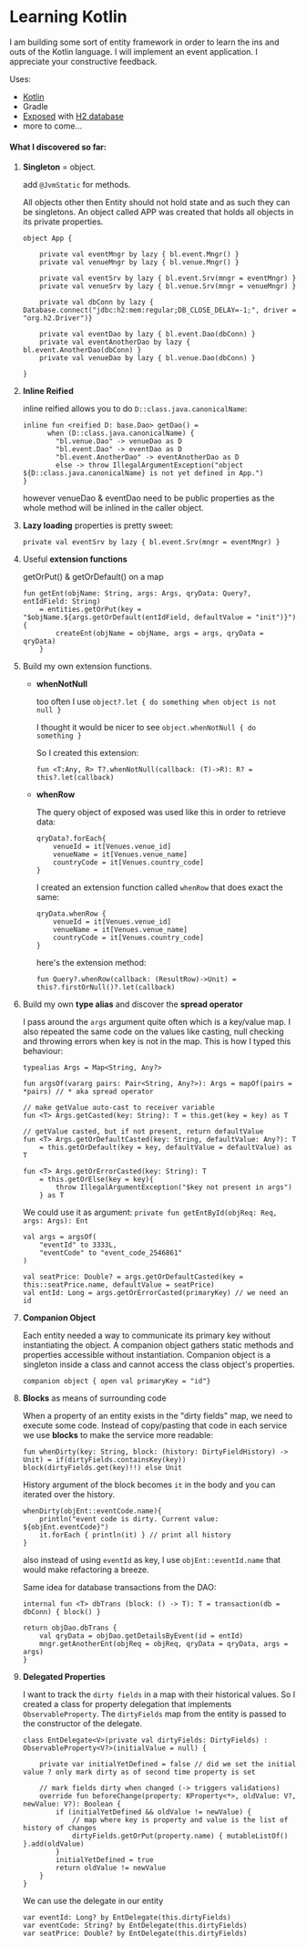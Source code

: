 # Learning Kotlin

I am building some sort of entity framework in order to learn the ins and outs of the Kotlin language.
I will implement an event application. 
I appreciate your constructive feedback.

Uses:
- <a href="https://github.com/JetBrains/kotlin" target="_blank">Kotlin</a>
- Gradle
- <a href="https://github.com/JetBrains/Exposed" target="_blank">Exposed</a> with <a href="https://github.com/h2database/h2database" target="_blank">H2 database</a>
- more to come...

#### What I discovered so far:
1. **Singleton** = object. 
    
    add ```@JvmStatic``` for methods.
    
    All objects other then Entity should not hold state and as such they can be singletons.
    An object called APP was created that holds all objects in its private properties.
    
    ```
    object App {
    
        private val eventMngr by lazy { bl.event.Mngr() }
        private val venueMngr by lazy { bl.venue.Mngr() }

        private val eventSrv by lazy { bl.event.Srv(mngr = eventMngr) }
        private val venueSrv by lazy { bl.venue.Srv(mngr = venueMngr) }
        
        private val dbConn by lazy { Database.connect("jdbc:h2:mem:regular;DB_CLOSE_DELAY=-1;", driver = "org.h2.Driver")}
        
        private val eventDao by lazy { bl.event.Dao(dbConn) }
        private val eventAnotherDao by lazy { bl.event.AnotherDao(dbConn) }
        private val venueDao by lazy { bl.venue.Dao(dbConn) }
    
    }
    ```  
    
2. **Inline Reified**
    
    inline reified allows you to do ```D::class.java.canonicalName```: 
    ``` 
    inline fun <reified D: base.Dao> getDao() =
          when (D::class.java.canonicalName) {
            "bl.venue.Dao" -> venueDao as D
            "bl.event.Dao" -> eventDao as D
            "bl.event.AnotherDao" -> eventAnotherDao as D
            else -> throw IllegalArgumentException("object ${D::class.java.canonicalName} is not yet defined in App.")
    } 
    ```
    
    however venueDao & eventDao need to be public properties as the whole method will be inlined in the caller object.
    
3. **Lazy loading** properties is pretty sweet:

    ```private val eventSrv by lazy { bl.event.Srv(mngr = eventMngr) }```
    
4. Useful **extension functions**
   
   getOrPut() & getOrDefault() on a map
   
    ```
    fun getEnt(objName: String, args: Args, qryData: Query?, entIdField: String)
        = entities.getOrPut(key = "$objName.${args.getOrDefault(entIdField, defaultValue = "init")}") {
            createEnt(objName = objName, args = args, qryData = qryData)
        }
    ```
5. Build my own extension functions.
    + **whenNotNull**

        too often I use ```object?.let { do something when object is not null }```
        
        I thought it would be nicer to see ```object.whenNotNull { do something }```
        
        So I created this extension:
        ```
        fun <T:Any, R> T?.whenNotNull(callback: (T)->R): R? = this?.let(callback)
        ```
    + **whenRow**
        
        The query object of exposed was used like this in order to retrieve data:
        ```
        qryData?.forEach{
            venueId = it[Venues.venue_id]
            venueName = it[Venues.venue_name]
            countryCode = it[Venues.country_code]
        }
        ```
        I created an extension function called ```whenRow``` that does exact the same:
        ```
        qryData.whenRow {
            venueId = it[Venues.venue_id]
            venueName = it[Venues.venue_name]
            countryCode = it[Venues.country_code]
        }
        ```
        here's the extension method:
        ```
        fun Query?.whenRow(callback: (ResultRow)->Unit) = this?.firstOrNull()?.let(callback)
        ```
        
6. Build my own **type alias** and discover the **spread operator** 

    I pass around the ```args``` argument quite often which is a key/value map. I also repeated the same code on the values like casting, null checking and throwing errors when key is not in the map. This is how I typed this behaviour:
    ```
    typealias Args = Map<String, Any?>
    
    fun argsOf(vararg pairs: Pair<String, Any?>): Args = mapOf(pairs = *pairs) // * aka spread operator
    
    // make getValue auto-cast to receiver variable
    fun <T> Args.getCasted(key: String): T = this.get(key = key) as T
    
    // getValue casted, but if not present, return defaultValue
    fun <T> Args.getOrDefaultCasted(key: String, defaultValue: Any?): T
        = this.getOrDefault(key = key, defaultValue = defaultValue) as T
    
    fun <T> Args.getOrErrorCasted(key: String): T
        = this.getOrElse(key = key){
            throw IllegalArgumentException("$key not present in args")
        } as T
    ```
    
    We could use it as argument: ```private fun getEntById(objReq: Req, args: Args): Ent```
            
    ```
    val args = argsOf(
        "eventId" to 3333L,
        "eventCode" to "event_code_2546861"
    )
    
    val seatPrice: Double? = args.getOrDefaultCasted(key = this::seatPrice.name, defaultValue = seatPrice)
    val entId: Long = args.getOrErrorCasted(primaryKey) // we need an id
    ```
    
7. **Companion Object**
    
    Each entity needed a way to communicate its primary key without instantiating the object.
    A companion object gathers static methods and properties accessible without instantiation.
    Companion object is a singleton inside a class and cannot access the class object's properties.
    ```
    companion object { open val primaryKey = "id"}
    ```
    
8. **Blocks** as means of surrounding code

    When a property of an entity exists in the "dirty fields" map, we need to execute some code.
    Instead of copy/pasting that code in each service we use **blocks** to make the service more readable:
    ```
    fun whenDirty(key: String, block: (history: DirtyFieldHistory) -> Unit) = if(dirtyFields.containsKey(key)) block(dirtyFields.get(key)!!) else Unit
    ```
    History argument of the block becomes ```it``` in the body and you can iterated over the history. 
    ```
    whenDirty(objEnt::eventCode.name){
        println("event code is dirty. Current value: ${objEnt.eventCode}")
        it.forEach { println(it) } // print all history
    }
    ```
    also instead of using ```eventId``` as key, I use ```objEnt::eventId.name``` that would make refactoring a breeze.
    
    Same idea for database transactions from the DAO:
    ```
    internal fun <T> dbTrans (block: () -> T): T = transaction(db = dbConn) { block() }
    ```
    
    ```
    return objDao.dbTrans {
        val qryData = objDao.getDetailsByEvent(id = entId)
        mngr.getAnotherEnt(objReq = objReq, qryData = qryData, args = args)
    }
    ```
    
9. **Delegated Properties** 
    
    I want to track the ```dirty fields``` in a map with their historical values.
    So I created a class for property delegation that implements ```ObservableProperty```. 
    The ```dirtyFields``` map from the entity is passed to the constructor of the delegate. 
    
    ```
    class EntDelegate<V>(private val dirtyFields: DirtyFields) : ObservableProperty<V?>(initialValue = null) {
    
        private var initialYetDefined = false // did we set the initial value ? only mark dirty as of second time property is set
    
        // mark fields dirty when changed (-> triggers validations)
        override fun beforeChange(property: KProperty<*>, oldValue: V?, newValue: V?): Boolean {
            if (initialYetDefined && oldValue != newValue) {
                // map where key is property and value is the list of history of changes
                dirtyFields.getOrPut(property.name) { mutableListOf() }.add(oldValue)
            }
            initialYetDefined = true
            return oldValue != newValue
        }
    }
    ```
    
    We can use the delegate in our entity
    ```
    var eventId: Long? by EntDelegate(this.dirtyFields)
    var eventCode: String? by EntDelegate(this.dirtyFields)
    var seatPrice: Double? by EntDelegate(this.dirtyFields)
    ```
    
